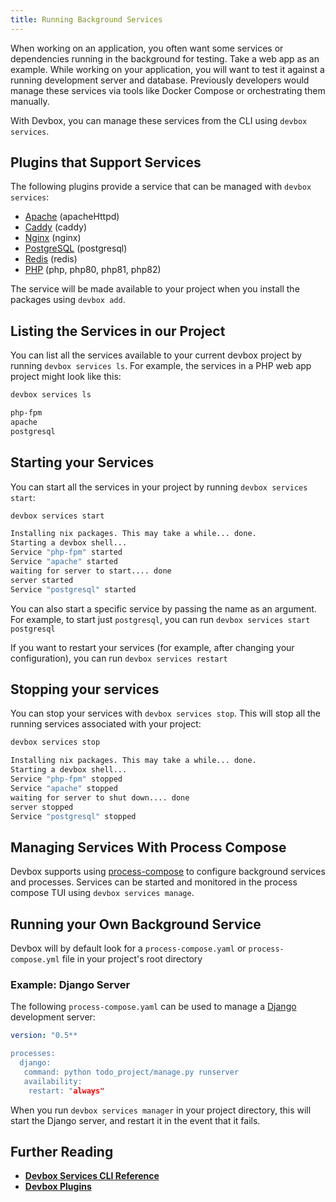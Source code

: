 ```yaml
---
title: Running Background Services
---
```


When working on an application, you often want some services or dependencies running in the background for testing. Take a web app as an example. While working on your application, you will want to test it against a running development server and database. Previously developers would manage these services via tools like Docker Compose or orchestrating them manually.

With Devbox, you can manage these services from the CLI using `devbox services`. 

## Plugins that Support Services

The following plugins provide a service that can be managed with `devbox services`: 

* [Apache](../devbox_examples/servers/apache.md) (apacheHttpd)
* [Caddy](../devbox_examples/servers/caddy.md) (caddy)
* [Nginx](../devbox_examples/servers/nginx.md) (nginx)
* [PostgreSQL](../devbox_examples/databases/postgres.md) (postgresql)
* [Redis](../devbox_examples/databases/redis.md) (redis)
* [PHP](../devbox_examples/languages/php.md) (php, php80, php81, php82)

The service will be made available to your project when you install the packages using `devbox add`. 

## Listing the Services in our Project

You can list all the services available to your current devbox project by running `devbox services ls`. For example, the services in a PHP web app project might look like this:

```bash
devbox services ls

php-fpm
apache
postgresql
```

## Starting your Services

You can start all the services in your project by running `devbox services start`:

```bash
devbox services start

Installing nix packages. This may take a while... done.
Starting a devbox shell...
Service "php-fpm" started
Service "apache" started
waiting for server to start.... done
server started
Service "postgresql" started
```

You can also start a specific service by passing the name as an argument. For example, to start just `postgresql`, you can run `devbox services start postgresql`

If you want to restart your services (for example, after changing your configuration), you can run `devbox services restart`

## Stopping your services

You can stop your services with `devbox services stop`. This will stop all the running services associated with your project: 

```bash
devbox services stop

Installing nix packages. This may take a while... done.
Starting a devbox shell...
Service "php-fpm" stopped
Service "apache" stopped
waiting for server to shut down.... done
server stopped
Service "postgresql" stopped
```

## Managing Services With Process Compose

Devbox supports using [process-compose](https://github.com/F1bonacc1/process-compose) to configure background services and processes. Services can be started and monitored in the process compose TUI using `devbox services manage`. 

## Running your Own Background Service

Devbox will by default look for a `process-compose.yaml` or `process-compose.yml` file in your project's root directory 

### Example: Django Server

The following `process-compose.yaml` can be used to manage a [Django](../devbox_examples/stacks/django.md) development server:

```yaml
version: "0.5**

processes:
  django:
   command: python todo_project/manage.py runserver
   availability:
    restart: "always"
```

When you run `devbox services manager` in your project directory, this will start the Django server, and restart it in the event that it fails.


## Further Reading

* [**Devbox Services CLI Reference**](../cli_reference/devbox_services.md)
* [**Devbox Plugins**](plugins.md)